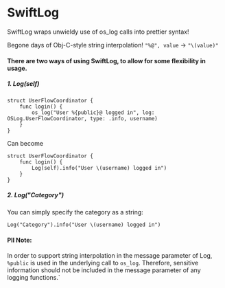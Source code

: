 # SwiftLog

SwiftLog wraps unwieldy use of os_log calls into prettier syntax! 

Begone days of Obj-C-style string interpolation! `"%@", value` -> `"\(value)"`

#### There are two ways of using SwiftLog, to allow for some flexibility in usage.

##### 1. Log(self)

```
struct UserFlowCoordinator { 
    func login() {
        os_log("User %{public}@ logged in", log: OSLog.UserFlowCoordinator, type: .info, username)
    }
}
```
Can become
```
struct UserFlowCoordinator { 
    func login() {
        Log(self).info("User \(username) logged in")
    }
}
```

##### 2. Log("Category")
You can simply specify the category as a string:
```
Log("Category").info("User \(username) logged in")
```


#### PII Note:
In order to support string interpolation in the message parameter of Log, `%public` is used in the underlying call to `os_log`. Therefore, sensitive information should not be included in the message parameter of any logging functions.`
